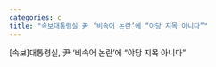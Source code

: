 ```yaml
---
categories: c
title: "속보대통령실 尹 ‘비속어 논란’에 “야당 지목 아니다”"
---
```

[속보]대통령실, 尹 &lsquo;비속어 논란&rsquo;에 &ldquo;야당 지목 아니다&rdquo;